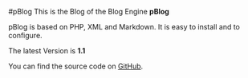 #pBlog
This is the Blog of the Blog Engine **pBlog**

pBlog is based on PHP, XML and Markdown. It is easy to install and to configure.

The latest Version is **1.1**

You can find the source code on [GitHub](https://github.com/mmk2410/pBlog).
